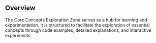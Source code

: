 ## Overview

The Core Concepts Exploration Zone serves as a hub for learning and experimentation. It is structured to facilitate 
the exploration of essential concepts through code examples, detailed explanations, and interactive experiments.
